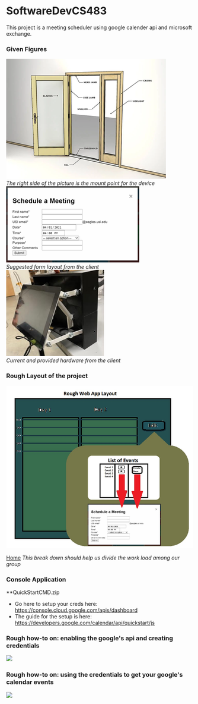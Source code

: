 # SoftwareDevCS483
This project is a meeting scheduler using google calender api and microsoft exchange.

### Given Figures
![](./Picture1.png)<br/>
*The right side of the picture is the mount point for the device*<br/>
![](./Picture2.png)<br/>
*Suggested form layout from the client*<br/>
![](./Picture3.png)<br/>
*Current and provided hardware from the client*<br/>

### Rough Layout of the project
![](./WebAppLayout.jpg)<br/>

[Home](wiki)
*This break down should help us divide the work load among our group*<br/>

### Console Application
**QuickStartCMD.zip
* Go here to setup your creds here: https://console.cloud.google.com/apis/dashboard
* The guide for the setup is here: https://developers.google.com/calendar/api/quickstart/js

### Rough how-to on: enabling the google's api and creating credentials
![](./EnableGoogleAPIGIF.gif)

### Rough how-to on: using the credentials to get your google's calendar events
![](./UsingCredsGIF.gif)
